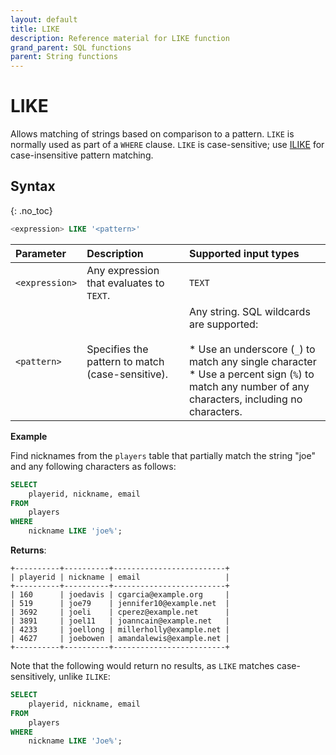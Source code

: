 ```yaml
---
layout: default
title: LIKE
description: Reference material for LIKE function
grand_parent: SQL functions
parent: String functions
---
```


# LIKE

Allows matching of strings based on comparison to a pattern. `LIKE` is normally used as part of a `WHERE` clause. `LIKE` is case-sensitive; use [ILIKE](ilike.md) for case-insensitive pattern matching.

## Syntax
{: .no_toc}

```sql
<expression> LIKE '<pattern>'
```

| Parameter | Description |Supported input types |
| :-------- | :---------- | :---------------------|
| `<expression>` | Any expression that evaluates to `TEXT`. | `TEXT` |
| `<pattern>` | Specifies the pattern to match (case-sensitive). | Any string. SQL wildcards are supported: <br> <br>* Use an underscore (`_`) to match any single character<br>* Use a percent sign (`%`) to match any number of any characters, including no characters. |
                                                                                                                                                      
**Example**

Find nicknames from the `players` table that partially match the string "joe" and any following characters as follows:

```sql
SELECT
	playerid, nickname, email
FROM
	players
WHERE
	nickname LIKE 'joe%';
```

**Returns**:

```
+----------+----------+-------------------------+
| playerid | nickname | email                   |
+----------+----------+-------------------------+
| 160      | joedavis | cgarcia@example.org     |
| 519 	   | joe79    | jennifer10@example.net  |
| 3692 	   | joeli    | cperez@example.net      |
| 3891	   | joel11   | joanncain@example.net   |
| 4233 	   | joellong | millerholly@example.net |
| 4627 	   | joebowen | amandalewis@example.net |
+----------+----------+-------------------------+
```

Note that the following would return no results, as `LIKE` matches case-sensitively, unlike `ILIKE`:

```sql
SELECT
	playerid, nickname, email
FROM
	players
WHERE
	nickname LIKE 'Joe%';
```
